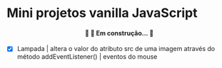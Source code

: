 # Mini projetos vanilla JavaScript



<h4 align="center"> 
	🚧 🚀 Em construção...  🚧
</h4>

- [x] Lampada | altera o valor do atributo src de uma imagem através do método addEventListener() | eventos do mouse
